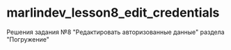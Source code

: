 # marlindev_lesson8_edit_credentials
Решения задания №8 "Редактировать авторизованные данные" раздела "Погружение"
